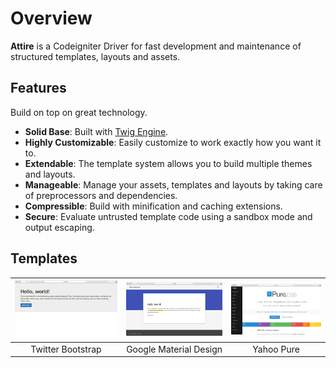 # Overview

**Attire** is a Codeigniter Driver for fast development and maintenance of structured templates, layouts and assets.

## Features

Build on top on great technology.

* **Solid Base**: Built with [Twig Engine](http://twig.sensiolabs.org/).
* **Highly Customizable**: Easily customize to work exactly how you want it to.
* **Extendable**: The template system allows you to build multiple themes and layouts.
* **Manageable**: Manage your assets, templates and layouts by taking care of preprocessors and dependencies.
* **Compressible**: Build with minification and caching extensions.
* **Secure**: Evaluate untrusted template code using a sandbox mode and output escaping.

## Templates

![Bootstrap](images/bootstrap-demo.png) | ![Material Design](images/material-design-demo.png) | ![Pure](images/pure-demo.png)
:------------: | :-------------: | :------------:
Twitter Bootstrap | Google Material Design | Yahoo Pure
